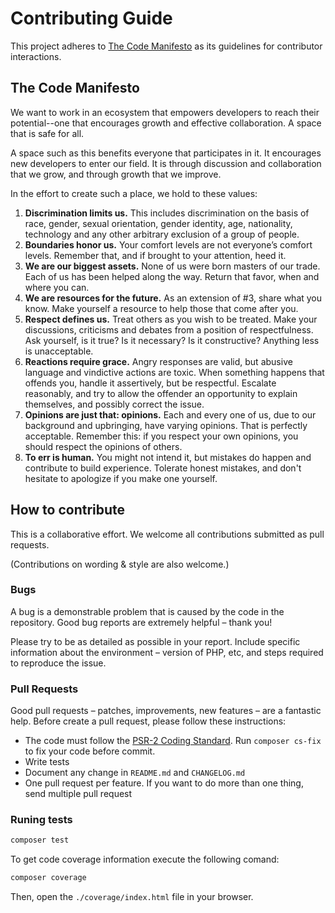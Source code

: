 # Contributing Guide

This project adheres to [The Code Manifesto](http://codemanifesto.com) as its guidelines for contributor interactions.

## The Code Manifesto

We want to work in an ecosystem that empowers developers to reach their potential--one that encourages growth and effective collaboration. A space that is safe for all.

A space such as this benefits everyone that participates in it. It encourages new developers to enter our field. It is through discussion and collaboration that we grow, and through growth that we improve.

In the effort to create such a place, we hold to these values:

1. **Discrimination limits us.** This includes discrimination on the basis of race, gender, sexual orientation, gender identity, age, nationality, technology and any other arbitrary exclusion of a group of people.
2. **Boundaries honor us.** Your comfort levels are not everyone’s comfort levels. Remember that, and if brought to your attention, heed it.
3. **We are our biggest assets.** None of us were born masters of our trade. Each of us has been helped along the way. Return that favor, when and where you can.
4. **We are resources for the future.** As an extension of #3, share what you know. Make yourself a resource to help those that come after you.
5. **Respect defines us.** Treat others as you wish to be treated. Make your discussions, criticisms and debates from a position of respectfulness. Ask yourself, is it true? Is it necessary? Is it constructive? Anything less is unacceptable.
6. **Reactions require grace.** Angry responses are valid, but abusive language and vindictive actions are toxic. When something happens that offends you, handle it assertively, but be respectful. Escalate reasonably, and try to allow the offender an opportunity to explain themselves, and possibly correct the issue.
7. **Opinions are just that: opinions.** Each and every one of us, due to our background and upbringing, have varying opinions. That is perfectly acceptable. Remember this: if you respect your own opinions, you should respect the opinions of others.
8. **To err is human.** You might not intend it, but mistakes do happen and contribute to build experience. Tolerate honest mistakes, and don't hesitate to apologize if you make one yourself.

## How to contribute

This is a collaborative effort. We welcome all contributions submitted as pull requests.

(Contributions on wording & style are also welcome.)

### Bugs

A bug is a demonstrable problem that is caused by the code in the repository. Good bug reports are extremely helpful – thank you!

Please try to be as detailed as possible in your report. Include specific information about the environment – version of PHP, etc, and steps required to reproduce the issue.

### Pull Requests

Good pull requests – patches, improvements, new features – are a fantastic help. Before create a pull request, please follow these instructions:

* The code must follow the [PSR-2 Coding Standard](https://github.com/php-fig/fig-standards/blob/master/accepted/PSR-2-coding-style-guide.md). Run `composer cs-fix` to fix your code before commit.
* Write tests
* Document any change in `README.md` and `CHANGELOG.md`
* One pull request per feature. If you want to do more than one thing, send multiple pull request

### Runing tests

```sh
composer test
```

To get code coverage information execute the following comand:

```sh
composer coverage
```

Then, open the `./coverage/index.html` file in your browser.
